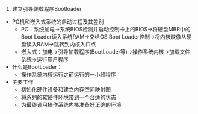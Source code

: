 1. 建立引导装载程序Bootloader
* PC机和嵌入式系统的启动过程及其差别
  * PC：系统加电->系统BIOS检测并启动控制卡上的BIOS->将硬盘MBR中的Boot Loader读入系统RAM->交给OS Boot Loader控制->将内核映像从硬盘读入RAM->跳转到内核入口点
  * 嵌入式：加电->引导加载程序(BootLoader等)->操作系统内核->加载文件系统->运行用户程序
* 什么是BootLoader：
  * 操作系统内核运行之前运行的一小段程序
* 主要工作
  * 初始化硬件设备和建立内存空间映射图
  * 将系列的软硬件环境带到一个合适的状态
  * 为最终调用操作系统内核准备好正确的环境